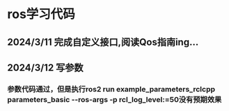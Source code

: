 # ros学习代码
## 2024/3/11 完成自定义接口,阅读Qos指南ing...
## 2024/3/12 写参数
### 参数代码通过，但是执行ros2 run example_parameters_rclcpp parameters_basic --ros-args -p rcl_log_level:=50没有预期效果